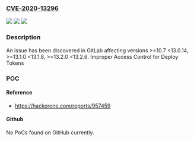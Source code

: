 ### [CVE-2020-13296](https://cve.mitre.org/cgi-bin/cvename.cgi?name=CVE-2020-13296)
![](https://img.shields.io/static/v1?label=Product&message=GitLab&color=blue)
![](https://img.shields.io/static/v1?label=Version&message=n%2Fa&color=blue)
![](https://img.shields.io/static/v1?label=Vulnerability&message=Missing%20authorization%20in%20GitLab&color=brighgreen)

### Description

An issue has been discovered in GitLab affecting versions >=10.7 <13.0.14, >=13.1.0 <13.1.8, >=13.2.0 <13.2.6. Improper Access Control for Deploy Tokens

### POC

#### Reference
- https://hackerone.com/reports/957459

#### Github
No PoCs found on GitHub currently.


